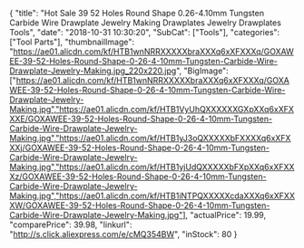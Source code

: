 {
	"title": "Hot Sale 39 52 Holes Round Shape 0.26-4.10mm Tungsten Carbide Wire Drawplate Jewelry Making Drawplates Jewelry Drawplates Tools",
	"date": "2018-10-31 10:30:20",
	"SubCat": ["Tools"],
	"categories": ["Tool Parts"],
	"thumbnailImage": "https://ae01.alicdn.com/kf/HTB1wnNRRXXXXXbraXXXq6xXFXXXq/GOXAWEE-39-52-Holes-Round-Shape-0-26-4-10mm-Tungsten-Carbide-Wire-Drawplate-Jewelry-Making.jpg_220x220.jpg",
	"BigImage": ["https://ae01.alicdn.com/kf/HTB1wnNRRXXXXXbraXXXq6xXFXXXq/GOXAWEE-39-52-Holes-Round-Shape-0-26-4-10mm-Tungsten-Carbide-Wire-Drawplate-Jewelry-Making.jpg","https://ae01.alicdn.com/kf/HTB1VyUhQXXXXXXGXpXXq6xXFXXXE/GOXAWEE-39-52-Holes-Round-Shape-0-26-4-10mm-Tungsten-Carbide-Wire-Drawplate-Jewelry-Making.jpg","https://ae01.alicdn.com/kf/HTB1yJ3oQXXXXXbFXXXXq6xXFXXXj/GOXAWEE-39-52-Holes-Round-Shape-0-26-4-10mm-Tungsten-Carbide-Wire-Drawplate-Jewelry-Making.jpg","https://ae01.alicdn.com/kf/HTB1yjUdQXXXXXbFXpXXq6xXFXXXz/GOXAWEE-39-52-Holes-Round-Shape-0-26-4-10mm-Tungsten-Carbide-Wire-Drawplate-Jewelry-Making.jpg","https://ae01.alicdn.com/kf/HTB1iNTPQXXXXXcdaXXXq6xXFXXXW/GOXAWEE-39-52-Holes-Round-Shape-0-26-4-10mm-Tungsten-Carbide-Wire-Drawplate-Jewelry-Making.jpg"],
	"actualPrice": 19.99,
	"comparePrice": 39.98,
	"linkurl": "http://s.click.aliexpress.com/e/cMQ354BW",
	"inStock": 80
}
